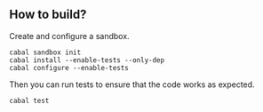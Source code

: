 ## How to build?

Create and configure a sandbox.

```
cabal sandbox init
cabal install --enable-tests --only-dep
cabal configure --enable-tests
```

Then you can run tests to ensure that the code works as expected.

```
cabal test
```
